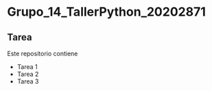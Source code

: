 # Grupo_14_TallerPython_20202871

## Tarea

Este repositorio contiene

- Tarea 1
- Tarea 2
- Tarea 3
